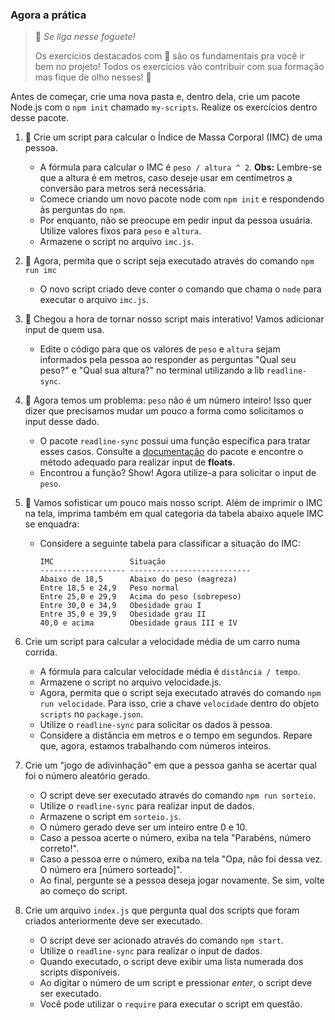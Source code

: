 ### Agora a prática

> 🚀 *Se liga nesse foguete!*
>
> Os exercícios destacados com 🚀 são os fundamentais pra você ir bem no
> projeto! Todos os exercícios vão contribuir com sua formação mas fique
> de olho nesses! 👀


Antes de começar, crie uma nova pasta e, dentro dela, crie um pacote
Node.js com o `npm init` chamado `my-scripts`. Realize
os exercícios dentro desse pacote.


1.  
    🚀 Crie um script para calcular o Índice de Massa Corporal (IMC) de
    uma pessoa.
    

    -   A fórmula para calcular o IMC é `peso / altura ^ 2`.
        **Obs:** Lembre-se que a altura é em metros, caso deseje usar em
        centímetros a conversão para metros será necessária.
    -   Comece criando um novo pacote node com `npm init` e
        respondendo às perguntas do `npm`.
    -   Por enquanto, não se preocupe em pedir input da pessoa usuária.
        Utilize valores fixos para `peso` e `altura`.
    -   Armazene o script no arquivo `imc.js`.

2.  
    🚀 Agora, permita que o script seja executado através do comando
    `npm run imc`
    

    -   O novo script criado deve conter o comando que chama o
        `node` para executar o arquivo `imc.js`.

3.  
    🚀 Chegou a hora de tornar nosso script mais interativo! Vamos
    adicionar input de quem usa.
    

    -   Edite o código para que os valores de `peso` e
        `altura` sejam informados pela pessoa ao responder as
        perguntas \"Qual seu peso?\" e \"Qual sua altura?\" no terminal
        utilizando a lib `readline-sync`.

4.  
    🚀 Agora temos um problema: `peso` não é um número inteiro!
    Isso quer dizer que precisamos mudar um pouco a forma como
    solicitamos o input desse dado.
    

    -   O pacote `readline-sync` possui uma função específica
        para tratar esses casos. Consulte a
        [documentação](https://www.npmjs.com/package/readline-sync#utility_methods)
        do pacote e encontre o método adequado para realizar input de
        **floats**.
    -   Encontrou a função? Show! Agora utilize-a para solicitar o input
        de `peso`.

5.  
    🚀 Vamos sofisticar um pouco mais nosso script. Além de imprimir o
    IMC na tela, imprima também em qual categoria da tabela abaixo
    aquele IMC se enquadra:
    

    -   
        Considere a seguinte tabela para classificar a situação do IMC:
        

          IMC                 Situação
          ------------------- ---------------------------
          Abaixo de 18,5      Abaixo do peso (magreza)
          Entre 18,5 e 24,9   Peso normal
          Entre 25,0 e 29,9   Acima do peso (sobrepeso)
          Entre 30,0 e 34,9   Obesidade grau I
          Entre 35,0 e 39,9   Obesidade grau II
          40,0 e acima        Obesidade graus III e IV

6.  
    Crie um script para calcular a velocidade média de um carro numa
    corrida.
    

    -   A fórmula para calcular velocidade média é
        `distância / tempo`.
    -   Armazene o script no arquivo velocidade.js.
    -   Agora, permita que o script seja executado através do comando
        `npm run velocidade`. Para isso, crie a chave
        `velocidade` dentro do objeto `scripts` no
        `package.json`.
    -   Utilize o `readline-sync` para solicitar os dados à
        pessoa.
    -   Considere a distância em metros e o tempo em segundos. Repare
        que, agora, estamos trabalhando com números inteiros.

7.  
    Crie um \"jogo de adivinhação\" em que a pessoa ganha se acertar
    qual foi o número aleatório gerado.
    

    -   O script deve ser executado através do comando
        `npm run sorteio`.
    -   Utilize o `readline-sync` para realizar input de dados.
    -   Armazene o script em `sorteio.js`.
    -   O número gerado deve ser um inteiro entre 0 e 10.
    -   Caso a pessoa acerte o número, exiba na tela \"Parabéns, número
        correto!\".
    -   Caso a pessoa erre o número, exiba na tela \"Opa, não foi dessa
        vez. O número era \[número sorteado\]\".
    -   Ao final, pergunte se a pessoa deseja jogar novamente. Se sim,
        volte ao começo do script.

8.  
    Crie um arquivo `index.js` que pergunta qual dos scripts
    que foram criados anteriormente deve ser executado.
    

    -   O script deve ser acionado através do comando
        `npm start`.
    -   Utilize o `readline-sync` para realizar o input de
        dados.
    -   Quando executado, o script deve exibir uma lista numerada dos
        scripts disponíveis.
    -   Ao digitar o número de um script e pressionar *enter*, o script
        deve ser executado.
    -   Você pode utilizar o `require` para executar o script
        em questão.
